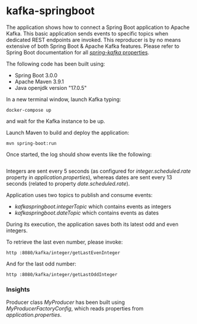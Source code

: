 # kafka-springboot

The application shows how to connect a Spring Boot application to Apache Kafka.
This basic application sends events to specific topics when dedicated REST endpoints are invoked.
This reproducer is by no means extensive of both Spring Boot & Apache Kafka features.
Please refer to Spring Boot documentation for all [*spring-kafka* properties](https://docs.spring.io/spring-boot/docs/current/reference/html/application-properties.html#:~:text=spring.kafka.admin.auto%2Dcreate).


The following code has been built using:
- Spring Boot 3.0.0
- Apache Maven 3.9.1
- Java openjdk version "17.0.5"


In a new terminal window, launch Kafka typing:

``` 
docker-compose up
```

and wait for the Kafka instance to be up.


Launch Maven to build and deploy the application:

```
mvn spring-boot:run
```

Once started, the log should show events like the following:
```

```

Integers are sent every 5 seconds (as configured for _integer.scheduled.rate_ property in _application.properties_), whereas dates are sent every 13 seconds (related to property _date.scheduled.rate_).

Application uses two topics to publish and consume events:

- _kafkaspringboot.integerTopic_ which contains events as integers
- _kafkaspringboot.dateTopic_  which contains events as dates


During its execution, the application saves both its latest odd and even integers.

To retrieve the last even number, please invoke:
```
http :8080/kafka/integer/getLastEvenInteger
```


And for the last odd number:
```
http :8080/kafka/integer/getLastOddInteger
```


### Insights

Producer class _MyProducer_ has been built using _MyProducerFactoryConfig_, which reads properties from _application.properties_.
